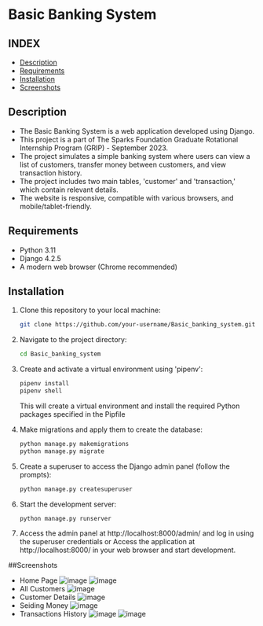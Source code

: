 # Basic Banking System

## INDEX

- [Description](#Description)
- [Requirements](#Requirements)
- [Installation](#Installation)
- [Screenshots](#Screenshots)

## Description

- The Basic Banking System is a web application developed using Django.
- This project is a part of The Sparks Foundation Graduate Rotational Internship Program (GRIP) - September 2023.
- The project simulates a simple banking system where users can view a list of customers, transfer money between customers, and view transaction history.
- The project includes two main tables, 'customer' and 'transaction,' which contain relevant details.
- The website is responsive, compatible with various browsers, and mobile/tablet-friendly.

## Requirements

- Python 3.11
- Django 4.2.5
- A modern web browser (Chrome recommended)

## Installation

1. Clone this repository to your local machine:

   ```bash
   git clone https://github.com/your-username/Basic_banking_system.git
   ```
2. Navigate to the project directory:
   ```bash
   cd Basic_banking_system
   ```
3. Create and activate a virtual environment using 'pipenv':
   ```bash
   pipenv install
   pipenv shell
   ```
   This will create a virtual environment and install the required Python packages specified in the Pipfile
4. Make migrations and apply them to create the database:
   ```bash
   python manage.py makemigrations
   python manage.py migrate
   ```
5. Create a superuser to access the Django admin panel (follow the prompts):
   ```bash
   python manage.py createsuperuser
   ```
6. Start the development server:
   ```bash
   python manage.py runserver
   ```
7. Access the admin panel at http://localhost:8000/admin/ and log in using the superuser credentials
   or Access the application at http://localhost:8000/ in your web browser and start development.

##Screenshots
- Home Page
![image](https://github.com/pyMustafa/Basic_banking_system/assets/31818881/499f3435-379d-4c33-a854-72fa7d005941)
![image](https://github.com/pyMustafa/Basic_banking_system/assets/31818881/fc83a0b9-43a6-4343-b13b-41fe35645a8e)
- All Customers
![image](https://github.com/pyMustafa/Basic_banking_system/assets/31818881/8fc9a163-e3b8-4a91-8b9b-4372ecacdf35)
- Customer Details
![image](https://github.com/pyMustafa/Basic_banking_system/assets/31818881/9b3b62b4-889e-494c-8b1a-01c887cecf65)
- Seiding Money
![image](https://github.com/pyMustafa/Basic_banking_system/assets/31818881/25a8fc55-0c46-469d-9e52-90983307db41)
- Transactions History
![image](https://github.com/pyMustafa/Basic_banking_system/assets/31818881/a1950a0f-053c-4034-980c-2f2a92af3bd3)
![image](https://github.com/pyMustafa/Basic_banking_system/assets/31818881/5947b19c-8174-427e-a27c-2c67aa4baa34)





